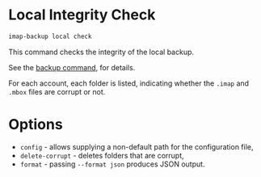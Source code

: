 <!--
# @title command: 'local check'
-->
# Local Integrity Check

```sh
imap-backup local check
```

This command checks the integrity of the local backup.

See the [backup command](./backup.md), for details.

For each account, each folder is listed, indicating whether
the `.imap` and `.mbox` files are corrupt or not.

# Options

* `config` - allows supplying a non-default path for the configuration file,
* `delete-corrupt` - deletes folders that are corrupt,
* `format` - passing `--format json` produces JSON output.
